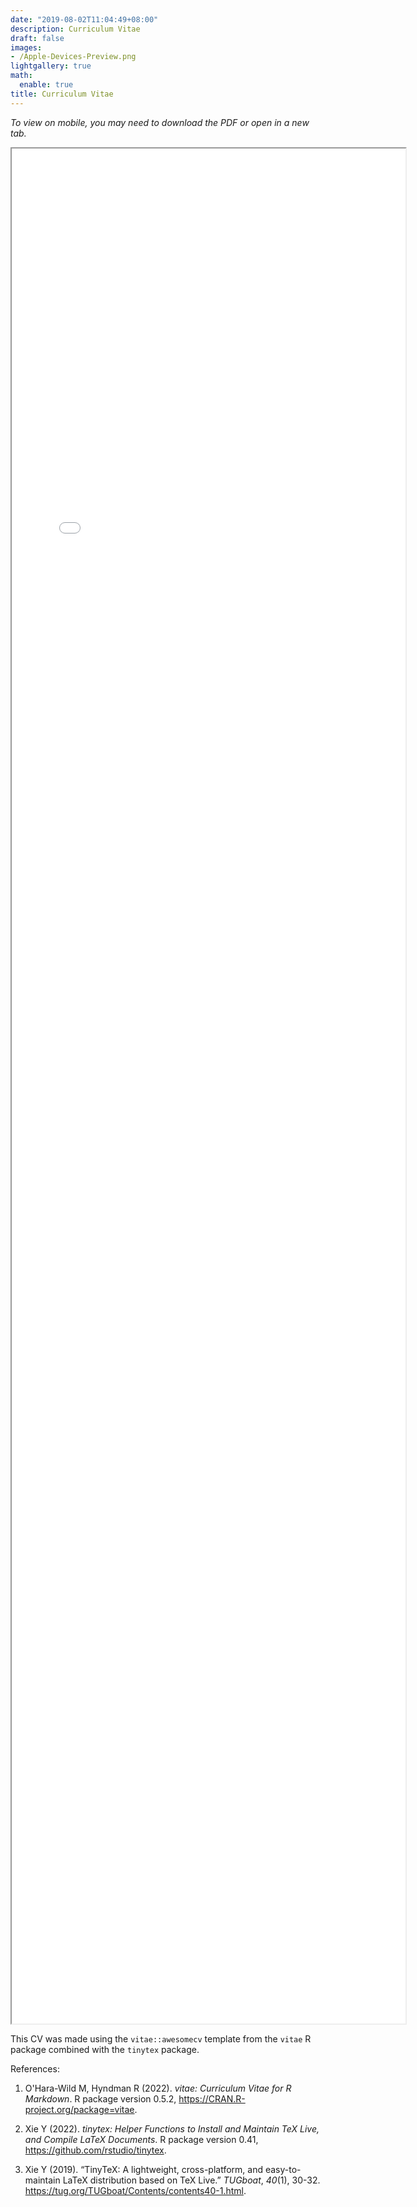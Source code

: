 ```yaml
---
date: "2019-08-02T11:04:49+08:00"
description: Curriculum Vitae
draft: false
images:
- /Apple-Devices-Preview.png
lightgallery: true
math:
  enable: true
title: Curriculum Vitae
---
```


_To view on mobile, you may need to download the PDF or open in a new tab._

<iframe src = "Cole-CV.pdf" height="3000"  width=125%></iframe>

This CV was made using the `vitae::awesomecv` template from the `vitae` R package combined with the `tinytex` package. 

References:

1. O'Hara-Wild M, Hyndman R (2022). _vitae: Curriculum Vitae for R Markdown_. R package version 0.5.2,
<https://CRAN.R-project.org/package=vitae>.


2. Xie Y (2022). _tinytex: Helper Functions to Install and Maintain TeX Live, and Compile LaTeX Documents_. R package version 0.41,
<https://github.com/rstudio/tinytex>.

3. Xie Y (2019). “TinyTeX: A lightweight, cross-platform, and easy-to-maintain LaTeX distribution based on TeX Live.” _TUGboat_, *40*(1),
30-32. <https://tug.org/TUGboat/Contents/contents40-1.html>.






